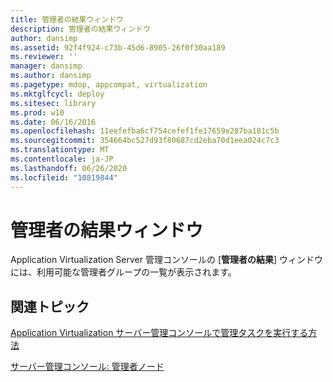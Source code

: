 ```yaml
---
title: 管理者の結果ウィンドウ
description: 管理者の結果ウィンドウ
author: dansimp
ms.assetid: 92f4f924-c73b-45d6-8905-26f0f30aa189
ms.reviewer: ''
manager: dansimp
ms.author: dansimp
ms.pagetype: mdop, appcompat, virtualization
ms.mktglfcycl: deploy
ms.sitesec: library
ms.prod: w10
ms.date: 06/16/2016
ms.openlocfilehash: 11eefefba6cf754cefef1fe17659e287ba181c5b
ms.sourcegitcommit: 354664bc527d93f80687cd2eba70d1eea024c7c3
ms.translationtype: MT
ms.contentlocale: ja-JP
ms.lasthandoff: 06/26/2020
ms.locfileid: "10819844"
---
```

# 管理者の結果ウィンドウ


Application Virtualization Server 管理コンソールの [**管理者の結果**] ウィンドウには、利用可能な管理者グループの一覧が表示されます。

## 関連トピック


[Application Virtualization サーバー管理コンソールで管理タスクを実行する方法](how-to-perform-administrative-tasks-in-the-application-virtualization-server-management-console.md)

[サーバー管理コンソール: 管理者ノード](server-management-console-administrators-node.md)

 

 





